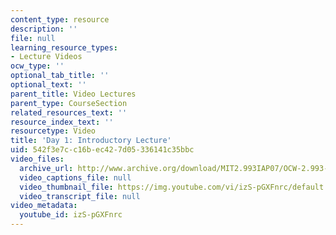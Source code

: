 ```yaml
---
content_type: resource
description: ''
file: null
learning_resource_types:
- Lecture Videos
ocw_type: ''
optional_tab_title: ''
optional_text: ''
parent_title: Video Lectures
parent_type: CourseSection
related_resources_text: ''
resource_index_text: ''
resourcetype: Video
title: 'Day 1: Introductory Lecture'
uid: 542f3e7c-c16b-ec42-7d05-336141c35bbc
video_files:
  archive_url: http://www.archive.org/download/MIT2.993IAP07/OCW-2.993-22Jan2007-pt1_300k.mp4
  video_captions_file: null
  video_thumbnail_file: https://img.youtube.com/vi/izS-pGXFnrc/default.jpg
  video_transcript_file: null
video_metadata:
  youtube_id: izS-pGXFnrc
---
```

